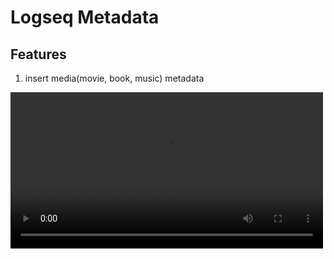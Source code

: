 # Logseq Metadata

## Features
1. insert media(movie, book, music) metadata
<video src="screenshots/use.mp4" width="500px"/>

2. custom template
<video src="screenshots/settings.mp4" width="500px" />